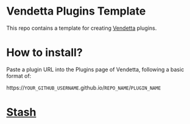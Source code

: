 # Vendetta Plugins Template
This repo contains a template for creating [Vendetta](https://github.com/vendetta-mod/Vendetta) plugins.

# How to install?
Paste a plugin URL into the Plugins page of Vendetta, following a basic format of:

https://`YOUR_GITHUB_USERNAME`.github.io/`REPO_NAME`/`PLUGIN_NAME`

# [Stash](https://crimera.github.io/VendettaPlugins/stash/)
